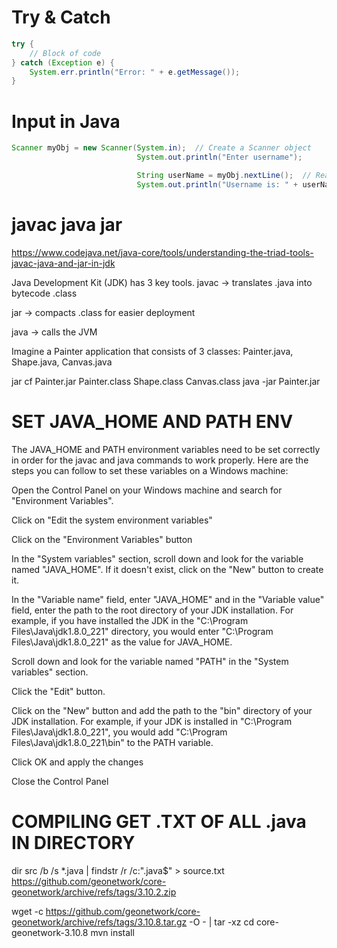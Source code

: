 # Try & Catch
```java
try {
    // Block of code
} catch (Exception e) {
    System.err.println("Error: " + e.getMessage());
}
```

# Input in Java
```java
Scanner myObj = new Scanner(System.in);  // Create a Scanner object
                            System.out.println("Enter username");

                            String userName = myObj.nextLine();  // Read user input
                            System.out.println("Username is: " + userName);  // Output user input
```


# javac java jar
https://www.codejava.net/java-core/tools/understanding-the-triad-tools-javac-java-and-jar-in-jdk

Java Development Kit (JDK) has 3 key tools.
javac -> translates .java into bytecode .class

jar   -> compacts .class for easier deployment

java  -> calls the JVM

Imagine a Painter application that consists of 3 classes: Painter.java, Shape.java, Canvas.java

jar cf Painter.jar Painter.class Shape.class Canvas.class
java -jar Painter.jar 


# SET JAVA_HOME AND PATH ENV
The JAVA_HOME and PATH environment variables need to be set correctly in order for the javac and java commands to work properly. Here are the steps you can follow to set these variables on a Windows machine:

Open the Control Panel on your Windows machine and search for "Environment Variables".

Click on "Edit the system environment variables"

Click on the "Environment Variables" button

In the "System variables" section, scroll down and look for the variable named "JAVA_HOME". If it doesn't exist, click on the "New" button to create it.

In the "Variable name" field, enter "JAVA_HOME" and in the "Variable value" field, enter the path to the root directory of your JDK installation. For example, if you have installed the JDK in the "C:\Program Files\Java\jdk1.8.0_221" directory, you would enter "C:\Program Files\Java\jdk1.8.0_221" as the value for JAVA_HOME.

Scroll down and look for the variable named "PATH" in the "System variables" section.

Click the "Edit" button.

Click on the "New" button and add the path to the "bin" directory of your JDK installation. For example, if your JDK is installed in "C:\Program Files\Java\jdk1.8.0_221", you would add "C:\Program Files\Java\jdk1.8.0_221\bin" to the PATH variable.

Click OK and apply the changes

Close the Control Panel


# COMPILING GET .TXT OF ALL .java IN DIRECTORY
dir src /b /s *.java | findstr /r /c:".java$" > source.txt
https://github.com/geonetwork/core-geonetwork/archive/refs/tags/3.10.2.zip



wget -c https://github.com/geonetwork/core-geonetwork/archive/refs/tags/3.10.8.tar.gz -O - | tar -xz
cd core-geonetwork-3.10.8
mvn install